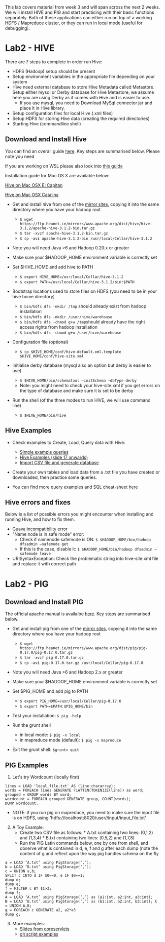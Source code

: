 This lab covers material from week 3 and will span across the next 2 weeks.
We will install HIVE and PIG and start practicing with their basic functions separately. 
Both of these applications can either run on top of a working HDFS / Mapreduce cluster, or they can run in local mode (useful for debugging).

# Lab2 - HIVE

There are 7 steps to complete in order run Hive:

* HDFS (Hadoop) setup should be present
* Setup environment variables in the appropriate file depending on your system
* Hive need external database to store Hive Metadata called Metastore. Setup either mysql or Derby database for Hive Metastore; we assume here you are using Derby as it comes with Hive and is easier to use. 
   - If you use mysql, you need to Download MySql connector jar and place it in Hive library.
* Setup configuration files for local Hive (.xml files)
* Setup HDFS for storing Hive data (creating the required directories)
* Starting Hive (commandline shell)

## Download and Install Hive
You can find an overall guide [here](https://cwiki.apache.org/confluence/display/Hive/GettingStarted#GettingStarted-RunningHive). Key steps are summarised below.
Please note you need 

If you are working on WSL please also look into [this guide](https://kontext.tech/column/hadoop/309/apache-hive-311-installation-on-windows-10-using-windows-subsystem-for-linux)

Installation guide for Mac OS X are available below:

[Hive on Mac OSX El Capitan](https://bigdatalatte.wordpress.com/2017/02/01/install-hadoop-yarn-hive-on-a-macbook-pro-el-capitan/) 

[Hive on Mac OSX Catalina](https://medium.com/@hannahstrakna/installing-hadoop-with-hive-on-macos-catalina-using-homebrew-b4d384d455e4)

* Get and install hive from one of the [mirror sites](http://www.apache.org/dyn/closer.cgi/hive/), copying it into the same directory where you have your hadoop root

   - `$ wget https://ftp.heanet.ie/mirrors/www.apache.org/dist/hive/hive-3.1.2/apache-hive-3.1.2-bin.tar.gz `
   - `$ tar -xvzf apache-hive-3.1.2-bin.tar.gz `
   - `$ cp -avi apache-hive-3.1.2-bin /usr/local/Cellar/hive-3.1.2`
   
* Note you will need Java >6 and Hadoop 0.20.x or greater  
* Make sure your $HADOOP_HOME environment variable is correctly set
* Set $HIVE_HOME and add hive to PATH
   
   - `$ export HIVE_HOME=/usr/local/Cellar/hive-3.1.2`
   - `$ export PATH=/usr/local/Cellar/hive-3.1.2/bin:$PATH`
   
* Bootstrap locations used to store files on HDFS (you need to be in your hive home directory)
   - `$ bin/hdfs dfs -mkdir /tmp` should already exist from hadoop installation
   - `$ bin/hdfs dfs -mkdir /user/hive/warehouse`
   - `$ bin/hdfs dfs -chmod g+w /tmp`should already have the right access rights from hadoop installation
   - `$ bin/hdfs dfs -chmod g+w /user/hive/warehouse`
   
* Configuration file (optional)
   - `$ cp $HIVE_HOME/conf/hive-default.xml.template $HIVE_HOME/conf/hive-site.xml`
   
* Initialise derby database (mysql also an option but derby is easier to use)
  - `$ $HIVE_HOME/bin/schematool –initSchema –dbType derby`
  - Note: you might need to check your hive-site.xml if you get errors on the type of database and make sure it is set to be derby
  
   
* Run the shell (of the three modes to run HIVE, we will use command line)
  - `$ $HIVE_HOME/bin/hive`

## Hive Examples
* Check examples to Create, Load, Query data with Hive:
  - [Simple example queries](https://www.java-success.com/10-setting-getting-started-hive-mac/)
  - [Hive Examples (slide 17 onwards)](http://courses.coreservlets.com/Course-Materials/pdf/hadoop/07-Hive-01.pdf)
  - [Import CSV file and generate database](http://djkooks.github.io/hadoop-hive-setup)
   
* Create your own tables and load data from a .txt file you have created or downloaded, then practice some queries.
* You can find more query examples and SQL cheat-sheet [here](https://hortonworks.com/blog/hive-cheat-sheet-for-sql-users/)
   
## Hive errors and fixes
Below is a list of possible errors you might encounter when installing and running Hive, and how to fix them.

*  [Guava incompatibility error](https://phoenixnap.com/kb/install-hive-on-ubuntu)
*  "Name node is in safe mode" error:
   - Check if namenode safemode is ON: `$ $HADOOP_HOME/bin/hadoop dfsadmin –safemode get`
   - If this is the case, disable it: `$ $HADOOP_HOME/bin/hadoop dfsadmin –safemode leave`
* URISyntaxException: Check the problematic string into hive-site.xml file and replace it with correct path

<!-- check this as well:https://kb.databricks.com/metastore/hive-metastore-troubleshooting.html-->

# Lab2 - PIG
## Download and Install PIG
The official apache manual is availalbe [here](http://pig.apache.org/docs/r0.17.0/start.html). Key steps are summarised below.

* Get and install pig from one of the [mirror sites](http://www.apache.org/dyn/closer.cgi/pig/), copying it into the same directory where you have your hadoop root

   - `$ wget https://ftp.heanet.ie/mirrors/www.apache.org/dist/pig/pig-0.17.0/pig-0.17.0.tar.gz `
   - `$ tar -xvzf pig-0.17.0.tar.gz`
   - `$ cp -avi pig-0.17.0.tar.gz /usr/local/Cellar/pig-0.17.0`
   
* Note you will need Java >6 and Hadoop 2.x or greater  
* Make sure your $HADOOP_HOME environment variable is correctly set
* Set $PIG_HOME and add pig to PATH
   
   - `$ export PIG_HOME=/usr/local/Cellar/pig-0.17.0`
   - `$ export PATH=$PATH:$PIG_HOME/bin`

* Test your installation: `$ pig -help`
* Run the grunt shell
  - in local mode: `$ pig -x local`
  - in mapreduce mode (default): `$ pig -x mapreduce`
* Exit the grunt shell: `$grunt> quit`

## PIG Examples
1. Let's try Wordcount (locally first)

```
lines = LOAD 'local_file.txt' AS (line:chararray);
words = FOREACH lines GENERATE FLATTEN(TOKENIZE(line)) as word;
grouped = GROUP words BY word;
wordcount = FOREACH grouped GENERATE group, COUNT(words);
DUMP wordcount;
```
* NOTE: if you run pig on mapreduce, you need to make sure the input file is on HDFS, using 'hdfs://localhost:8020/user/<username>/input/input_file.txt'

2. A Toy Example:
      - Create two CSV file as follows:
            * A.txt containing two lines: (0,1,2) and (1,3,4)
            * B.txt containing two lines: (0,5,2) and (1,7,8)
      - Run the PIG Latin commands below, one by one from shell, and observe what is contained in d, e, f and g after each dump (note the content of g and reflect upon the way pig handles schema on the fly
```
a = LOAD ‘A.txt’ using PigStorage(‘,’); 
b = LOAD ‘B.txt’ using PigStorage(‘,’); 
c = UNION a,b;
SPLIT c INTO d IF $0==0, e IF $0==1; 
dump d;
dump e;
f = FILTER c BY $1>3;
dump f;
A = LOAD ‘A.txt’ using PigStorage(‘,’) as (a1:int, a2:int, a3:int); 
B = LOAD ‘B.txt’ using PigStorage(‘,’) as (b1:int, b2:int, b3:int); C = UNION A,B;
g = FOREACH c GENERATE a2, a2*a3
dump g;
```

3. More examples:
   - [Slides from coreservlets](http://courses.coreservlets.com/Course-Materials/pdf/hadoop/06-Pig-01-Intro.pdf) 
   - [git script examples](https://gist.github.com/brikis98/1332818)


